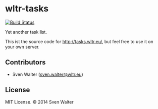 wltr-tasks
==========

[![Build Status](http://jenkins.z-worx.org/job/wltr-tasks/badge/icon)](http://jenkins.z-worx.org/job/wltr-tasks/)

Yet another task list.

This ist the source code for http://tasks.wltr.eu/, but feel free to use it on your own server.

## Contributors

* Sven Walter (<sven.walter@wltr.eu>)

## License

MIT License. &copy; 2014 Sven Walter